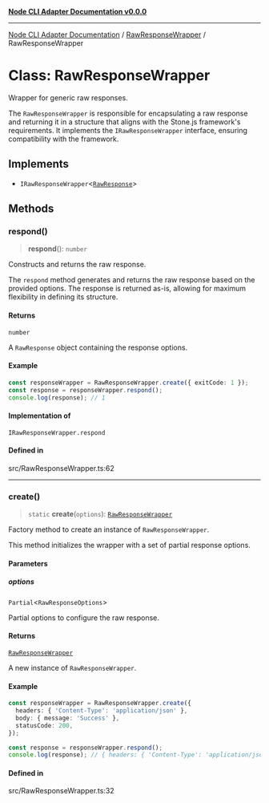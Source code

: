 [**Node CLI Adapter Documentation v0.0.0**](../../README.md)

***

[Node CLI Adapter Documentation](../../modules.md) / [RawResponseWrapper](../README.md) / RawResponseWrapper

# Class: RawResponseWrapper

Wrapper for generic raw responses.

The `RawResponseWrapper` is responsible for encapsulating a raw response
and returning it in a structure that aligns with the Stone.js framework's requirements.
It implements the `IRawResponseWrapper` interface, ensuring compatibility with the framework.

## Implements

- `IRawResponseWrapper`\<[`RawResponse`](../../declarations/type-aliases/RawResponse.md)\>

## Methods

### respond()

> **respond**(): `number`

Constructs and returns the raw response.

The `respond` method generates and returns the raw response based on
the provided options. The response is returned as-is, allowing for
maximum flexibility in defining its structure.

#### Returns

`number`

A `RawResponse` object containing the response options.

#### Example

```typescript
const responseWrapper = RawResponseWrapper.create({ exitCode: 1 });
const response = responseWrapper.respond();
console.log(response); // 1
```

#### Implementation of

`IRawResponseWrapper.respond`

#### Defined in

src/RawResponseWrapper.ts:62

***

### create()

> `static` **create**(`options`): [`RawResponseWrapper`](RawResponseWrapper.md)

Factory method to create an instance of `RawResponseWrapper`.

This method initializes the wrapper with a set of partial response options.

#### Parameters

##### options

`Partial`\<`RawResponseOptions`\>

Partial options to configure the raw response.

#### Returns

[`RawResponseWrapper`](RawResponseWrapper.md)

A new instance of `RawResponseWrapper`.

#### Example

```typescript
const responseWrapper = RawResponseWrapper.create({
  headers: { 'Content-Type': 'application/json' },
  body: { message: 'Success' },
  statusCode: 200,
});

const response = responseWrapper.respond();
console.log(response); // { headers: { 'Content-Type': 'application/json' }, body: { message: 'Success' }, statusCode: 200 }
```

#### Defined in

src/RawResponseWrapper.ts:32
